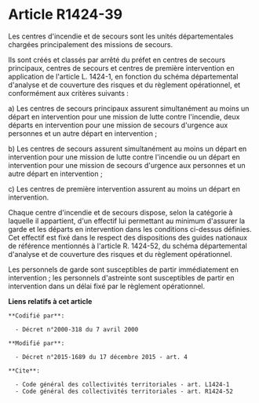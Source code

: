 # Article R1424-39

Les centres d'incendie et de secours sont les unités départementales chargées principalement des missions de secours. 

Ils sont créés et classés par arrêté du préfet en centres de secours principaux, centres de secours et centres de première
intervention en application de l'article L. 1424-1, en fonction du schéma départemental d'analyse et de couverture des
risques et du règlement opérationnel, et conformément aux critères suivants : 

a) Les centres de secours principaux assurent simultanément au moins un départ en intervention pour une mission de lutte
contre l'incendie, deux départs en intervention pour une mission de secours d'urgence aux personnes et un autre départ en
intervention ; 

b) Les centres de secours assurent simultanément au moins un départ en intervention pour une mission de lutte contre
l'incendie ou un départ en intervention pour une mission de secours d'urgence aux personnes et un autre départ en
intervention ; 

c) Les centres de première intervention assurent au moins un départ en intervention. 

Chaque centre d'incendie et de secours dispose, selon la catégorie à laquelle il appartient, d'un effectif lui permettant au
minimum d'assurer la garde et les départs en intervention dans les conditions ci-dessus définies. Cet effectif est fixé dans
le respect des dispositions des guides nationaux de référence mentionnés à l'article R. 1424-52, du schéma départemental
d'analyse et de couverture des risques et du règlement opérationnel. 

Les personnels de garde sont susceptibles de partir immédiatement en intervention ; les personnels d'astreinte sont
susceptibles de partir en intervention dans un délai fixé par le règlement opérationnel.

**Liens relatifs à cet article**

	**Codifié par**:

	  - Décret n°2000-318 du 7 avril 2000

	**Modifié par**:

	  - Décret n°2015-1689 du 17 décembre 2015 - art. 4

	**Cite**:

	  - Code général des collectivités territoriales - art. L1424-1
	  - Code général des collectivités territoriales - art. R1424-52
